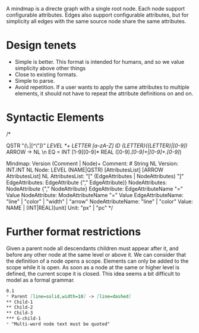 A mindmap is a directe graph with a single root node. Each node support configurable attributes. Edges also support configurable attributes, but for simplicity all edges with the same source node share the same attributes.

# Design tenets

* Simple is better. This format is intended for humans, and so we value simplicity above other things
* Close to existing formats.
* Simple to parse.
* Avoid repetition. If a user wants to apply the same attributes to multiple elements, it should not have to repeat the attribute definitions on and on.

# Syntactic Elements

/*

QSTR     \"(\\.|[^\\"])*\"
LEVEL     \*+
LETTER   [a-zA-Z]
ID       {LETTER}({LETTER}|[0-9])*
ARROW    ->
NL       \n
EQ       \=
INT      [1-9][0-9]*
REAL     ([0-9]*\.[0-9]+|[0-9]+\.[0-9]*)


Mindmap: Version (Comment | Node)+
Comment: # String NL
Version: INT.INT NL
Node: LEVEL (NAME|QSTR) [AttributesList] [ARROW AttributesList] NL
AttributesList: "[" (EdgeAttributes | NodeAttributes) "]"
EdgeAttributes: EdgeAttribute {"," EdgeAttribute)}
NodeAttributes: NodeAttribute {"," NodeAttribute}
EdgeAttribute: EdgeAttributeName "=" Value
NodeAttribute: ModeAttributeName "=" Value
EdgeAttributeName: "line" | "color" | "width" | "arrow"
NodeAttributeName: "line" | "color"
Value: NAME | (INT|REAL)[unit]
Unit: "px" | "pc"
 */


# Further format restrictions

Given a parent node all descendants children must appear after it, and before any other node at the same level or above it. We can consider that the definition of a node opens a scope. Elements can only be added to the scope while it is open. As soon as a node at the same or higher level is defined, the current scope it is closed. This idea seems a bit difficult to model as a formal grammar.

```markdown
0.1
* Parent [line=solid,width=10] -> [line=dashed]
** Child-1
** Child-2
** Child-3
*** G-child-1
* "Multi-word node text must be quoted"
```


